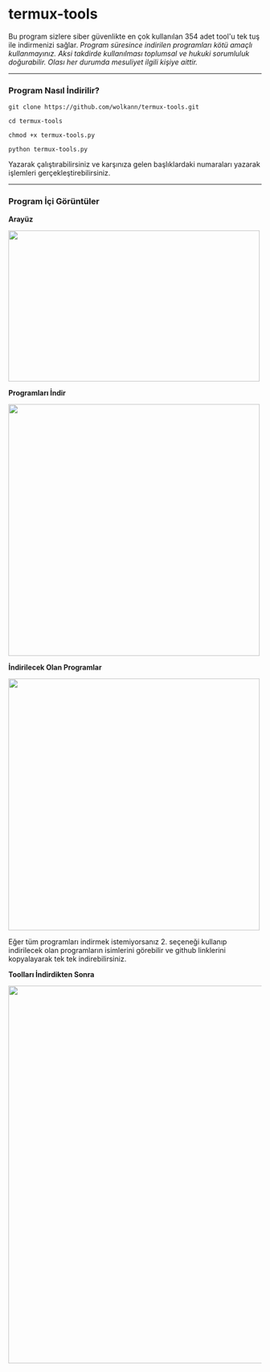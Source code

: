 # termux-tools
Bu program sizlere siber güvenlikte en çok kullanılan 354 adet tool'u tek tuş ile indirmenizi sağlar. _Program süresince indirilen programları kötü amaçlı kullanmayınız. Aksi takdirde kullanılması toplumsal ve hukuki sorumluluk doğurabilir. Olası her durumda mesuliyet ilgili kişiye aittir._

---

### Program Nasıl İndirilir?

`git clone https://github.com/wolkann/termux-tools.git`

`cd termux-tools`

`chmod +x termux-tools.py`

`python termux-tools.py`

Yazarak çalıştırabilirsiniz ve karşınıza gelen başlıklardaki numaraları yazarak işlemleri gerçekleştirebilirsiniz.

---

### Program İçi Görüntüler

**Arayüz**

<img src="https://github.com/wolkann/termux-tools/blob/main/imgs/arayuz.jpeg" width="500" height="300">


**Programları İndir**

<img src="https://github.com/wolkann/termux-tools/blob/main/imgs/indirilecek_olan_programlar.jpeg" width="500" height="500">


**İndirilecek Olan Programlar**

<img src="https://github.com/wolkann/termux-tools/blob/main/imgs/programlar%C4%B1_indirme.jpeg" width="500" height="500">

Eğer tüm programları indirmek istemiyorsanız 2. seçeneği kullanıp indirilecek olan programların isimlerini görebilir ve github linklerini kopyalayarak tek tek indirebilirsiniz.

**Toolları İndirdikten Sonra**

<img src="https://github.com/wolkann/termux-tools/blob/main/imgs/indirme_sonras%C4%B1.jpg" width="600" height="750">
